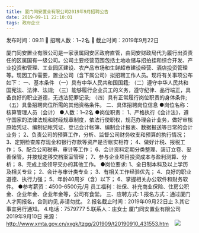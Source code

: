 ```yaml
---
title: 厦门同安置业有限公司2019年9月招聘公告
date: 2019-09-11 22:10:01
tags: 政府企业
---
```

发布时间：09.11   🌟   招聘人数：1~2名   🌈   截止时间：2019年9月22日
<!-- more -->
厦门同安置业有限公司是一家隶属同安区政府直管，由同安财政局代为履行出资责任的区属国有一级公司。公司主要经营范围包括土地收储与招拍挂和综合开发、产业投资和管理、工业园区建设、农产品市场和生鲜超市建设经营、酒店投资管理等。现因工作需要，置业公司（含下属公司）拟招聘工作人员。现将有关事项公布如下：
一、基本条件
（一）具有中华人民共和国国籍;
（二）遵守中华人民共和国宪法、法律、法规;
（三）能够履行企业员工的义务，遵守纪律、品行端正，具备良好的职业道德，无违法犯罪记录;
（四）具有正常履行岗位职责的身体条件;
（五）具备招聘岗位所需的其他资格条件。
二、具体招聘岗位信息
●岗位名称：核算管理人员（会计）
●人数：1~2名
●岗位职责：
1、严格执行《会计法》，遵守国家的法律法规和财经规章制度，依法行使职权，规范办理会计业务，做好审核原始凭证、编制记帐凭证、登记会计帐簿、编制会计报表、数据报送等日常的会计业务；
2、负责公司的预算工作，分析、监督公司财务收支和预算的执行情况；
3、定期检查库存现金和银行存款等资产是否帐实相符；
4、做好计税、报税工作；
5、配合公司税审、审计等工作；
6、会计资料定期分类整理、装订立卷、妥善保管，并按规定移交档案室管理；
7、参与企业项目投资成本与盈利测算、分析；
8、完成上级领导交办的其他工作。
●岗位要求:
1、全日制本科及以上学历及相关专业；
2、会计与审计类专业；
3、有相关工作经验优先；
4、良好的职业道德、执行力强；
5、年龄40周岁（含）以下；
6、掌握相关办公软件和财务软件。
●参考薪资：4500-6500元/月
员工福利：社保、补充商业保险、住房公积金、企业年金、企业年金等，公司有食堂。
三、应聘方式:
1.报名方式：通过厦门人才网报名，合则约见,非请勿扰。
2.报名截止时间：2019年09月22日止
3.其它事宜另行通知。
4.电话：7579777
5.联系人：庄女士
厦门同安置业有限公司
2019年9月10日
来源：
http://www.xmta.gov.cn/xxgk/tzgg/201909/t20190910_431553.htm
 
 ![](https://cdn.weiweiblog.cn/20181015134814.png)